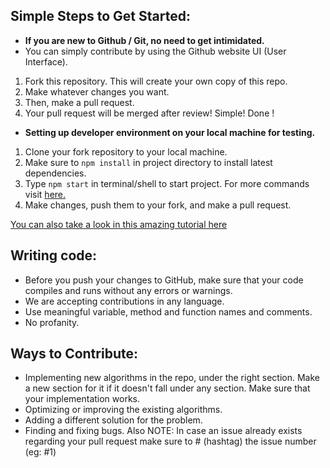 ## Simple Steps to Get Started:

* **If you are new to Github / Git, no need to get intimidated.**
* You can simply contribute by using the Github website UI (User Interface).

1. Fork this repository. This will create your own copy of this repo.
2. Make whatever changes you want. 
3. Then, make a pull request.
4. Your pull request will be merged after review! Simple! Done ! 

* **Setting up developer environment on your local machine for testing.**
1. Clone your fork repository to your local machine.
2. Make sure to `npm install` in project directory to install latest dependencies.
3. Type `npm start` in terminal/shell to start project. For more commands visit [here.](https://github.com/KaranSinghBisht/Space-Frontend/blob/main/front-end/README.md)
4. Make changes, push them to your fork, and make a pull request.

[You can also take a look in this amazing tutorial here](https://github.com/firstcontributions/first-contributions)

## Writing code:

* Before you push your changes to GitHub, make sure that your code compiles and runs without any errors or warnings. 
* We are accepting contributions in any language.
* Use meaningful variable, method and function names and comments.
* No profanity.

## Ways to Contribute:
* Implementing new algorithms in the repo, under the right section. Make a new section for it if it doesn't fall under any section. Make sure that your implementation works.
* Optimizing or improving the existing algorithms.
* Adding a different solution for the problem.
* Finding and fixing bugs.
Also NOTE: In case an issue already exists regarding your pull request make sure to # (hashtag) the issue number (eg: #1)

